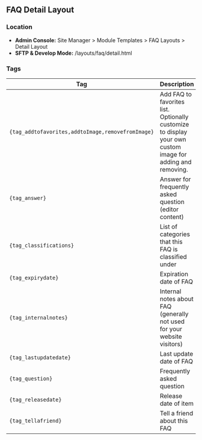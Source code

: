 ## FAQ Detail Layout

### Location
* **Admin Console:** Site Manager > Module Templates > FAQ Layouts > Detail Layout
* **SFTP & Develop Mode:** /layouts/faq/detail.html
### Tags

Tag | Description
-------------- | -------------
`{tag_addtofavorites,addtoImage,removefromImage}` | Add FAQ to favorites list. Optionally customize to display your own custom image for adding and removing.
`{tag_answer}` | Answer for frequently asked question (editor content)
`{tag_classifications}` | List of categories that this FAQ is classified under
`{tag_expirydate}` | Expiration date of FAQ
`{tag_internalnotes}` | Internal notes about FAQ (generally not used for your website visitors)
`{tag_lastupdatedate}` | Last update date of FAQ
`{tag_question}` | Frequently asked question
`{tag_releasedate}` | Release date of item
`{tag_tellafriend}` | Tell a friend about this FAQ
